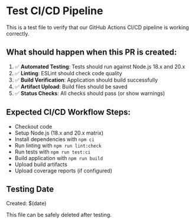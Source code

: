# Test CI/CD Pipeline

This is a test file to verify that our GitHub Actions CI/CD pipeline is working correctly.

## What should happen when this PR is created:

1. ✅ **Automated Testing**: Tests should run against Node.js 18.x and 20.x
2. ✅ **Linting**: ESLint should check code quality
3. ✅ **Build Verification**: Application should build successfully
4. ✅ **Artifact Upload**: Build files should be saved
5. ✅ **Status Checks**: All checks should pass (or show warnings)

## Expected CI/CD Workflow Steps:

- Checkout code
- Setup Node.js (18.x and 20.x matrix)
- Install dependencies with `npm ci`
- Run linting with `npm run lint:check`
- Run tests with `npm run test:ci`
- Build application with `npm run build`
- Upload build artifacts
- Upload coverage reports (if configured)

## Testing Date
Created: $(date)

This file can be safely deleted after testing.
